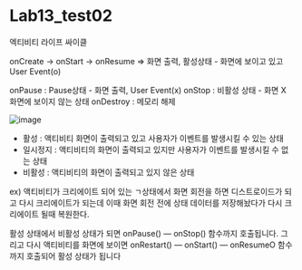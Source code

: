 # Lab13_test02

엑티비티 라이프 싸이클

onCreate -> onStart -> onResume => 화면 출력, 활성상태 - 화면에 보이고 있고 User Event(o)

onPause : Pause상태 - 화면 출력, User Event(x)
onStop : 비활성 상태 - 화면 X 화면에 보이지 않는 상태
onDestroy : 메모리 해제 

![image](https://github.com/pointmina/Lab13_test02/assets/68779817/3a81b881-71c8-4509-89ae-06aa8d80103e)

- 활성 : 액티비티 화면이 출력되고 있고 사용자가 이벤트를 발생시킬 수 있는 상태
- 일시정지 : 액티비티의 화면이 출력되고 있지만 사용자가 이벤트를 발생시킬 수 없는 상태
- 비활성 : 액티비티의 화면이 출력되고 있지 않은 상태

ex) 액티비티가 크리에이트 되어 있는 ㄱ상태에서 화면 회전을 하면 디스트로이드가 되고 다시 크리에이트가 되는데
이때 화면 회전 전에 상태 데이터를 저장해놨다가 다시 크리에이트 될때 복원한다.

활성 상태에서 비활성 상태가 되면 onPause() — onStop() 함수까지 호출됩니다. 
그리고 다시 액티비티를 화면에 보이면 onRestart() — onStart() — onResumeO 함수까지 호출되어 활성 상태가 됩니다
